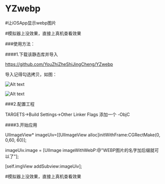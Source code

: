# YZwebp      
 
#让iOSApp显示webp图片      

#模拟器上没效果，直接上真机查看效果        

###使用方法：     

####1.下载该静态库并导入      

<https://github.com/YouZhiZheShiJingCheng/YZwebp>

导入记得勾选拷贝，如图：

![Alt text](http://118.24.89.63:8080/1.png)

![Alt text](http://118.24.89.63:8080/2.png)

###2.配置工程      

TARGETS->Build Settings->Other Linker Flags 添加一个  -ObjC

####3.开始应用         

UIImageView* imageUiv=[[UIImageView alloc]initWithFrame:CGRectMake(0, 0,60, 60)];

imageUiv.image = [UIImage imageWithWebP:@"WEBP图片的名字加后缀就可以了"];

[self.imgView addSubview:imageUiv];

#模拟器上没效果，直接上真机查看效果     




